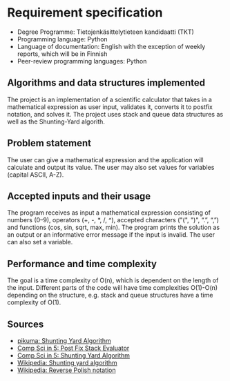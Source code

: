 # Requirement specification

- Degree Programme: Tietojenkäsittelytieteen kandidaatti (TKT)
- Programming language: Python
- Language of documentation: English with the exception of weekly reports, which will be in Finnish
- Peer-review programming languages: Python


## Algorithms and data structures implemented

The project is an implementation of a scientific calculator that takes in a mathematical expression as user input, validates it, converts it to postfix notation, and solves it. The project uses stack and queue data structures as well as the Shunting-Yard algorith.


## Problem statement

The user can give a mathematical expression and the application will calculate and output its value. The user may also set values for variables (capital ASCII, A-Z).


## Accepted inputs and their usage

The program receives as input a mathematical expression consisting of numbers (0–9), operators (+, -, *, /, ^), accepted characters ("(", ")", “.”, “,”) and functions (cos, sin, sqrt, max, min). The program prints the solution as an output or an informative error message if the input is invalid. The user can also set a variable. 


## Performance and time complexity

The goal is a time complexity of O(n), which is dependent on the length of the input. Different parts of the code will have time complexities O(1)-O(n) depending on the structure, e.g. stack and queue structures have a time complexity of O(1).


## Sources

- [pikuma: Shunting Yard Algorithm](https://www.youtube.com/watch?v=ceu-7gV1wd0)
- [Comp Sci in 5: Post Fix Stack Evaluator]( https://www.youtube.com/watch?v=bebqXO8H4eA)
- [Comp Sci in 5: Shunting Yard Algorithm](https://www.youtube.com/watch?v=Wz85Hiwi5MY)
- [Wikipedia: Shunting yard algorithm](https://en.wikipedia.org/wiki/Shunting_yard_algorithm)
- [Wikipedia: Reverse Polish notation](https://en.wikipedia.org/wiki/Reverse_Polish_notation)
